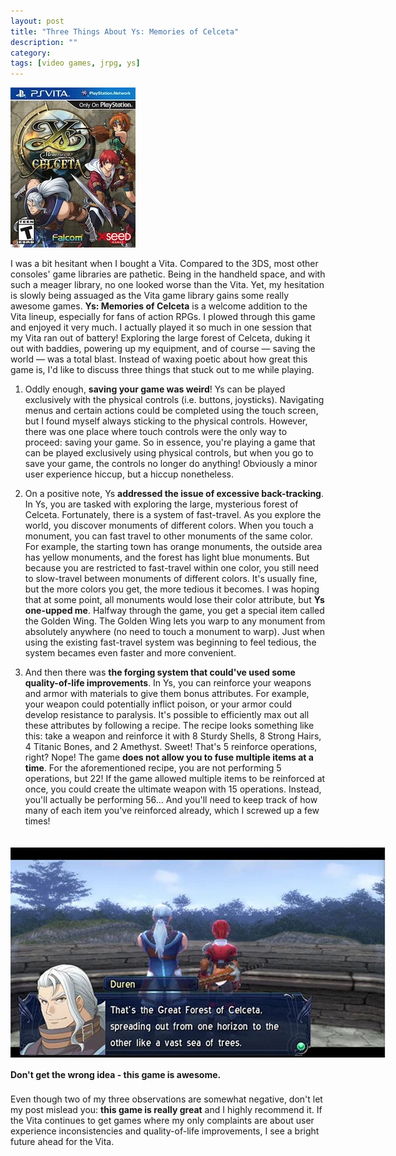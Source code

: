 ```yaml
---
layout: post
title: "Three Things About Ys: Memories of Celceta"
description: ""
category: 
tags: [video games, jrpg, ys]
---
```


<div class="float-image-right">	
  	<img class="rounded-corners" style="border: 0px;" src="/assets/images/posts/2014-02-04/ys-cover.jpg" alt="Ys: Memories of Celceta"/> 
  	<p>I was a bit hesitant when I bought a Vita. Compared to the 3DS, most other consoles' game libraries are pathetic. Being in the handheld space, and with such a meager library, no one looked worse than the Vita. Yet, my hesitation is slowly being assuaged as the Vita game library gains some really awesome games. <strong>Ys: Memories of Celceta</strong> is a welcome addition to the Vita lineup, especially for fans of action RPGs. I plowed through this game and enjoyed it very much. I actually played it so much in one session that my Vita ran out of battery! Exploring the large forest of Celceta, duking it out with baddies, powering up my equipment, and of course &mdash; saving the world &mdash; was a total blast. Instead of waxing poetic about how great this game is, I'd like to discuss three things that stuck out to me while playing.</p>
</div>

<!--break-->

1. Oddly enough, **saving your game was weird**! Ys can be played exclusively with the physical controls (i.e. buttons, joysticks). Navigating menus and certain actions could be completed using the touch screen, but I found myself always sticking to the physical controls. However, there was one place where touch controls were the only way to proceed: saving your game. So in essence, you're playing a game that can be played exclusively using physical controls, but when you go to save your game, the controls no longer do anything! Obviously a minor user experience hiccup, but a hiccup nonetheless.

1. On a positive note, Ys **addressed the issue of excessive back-tracking**. In Ys, you are tasked with exploring the large, mysterious forest of Celceta. Fortunately, there is a system of fast-travel. As you explore the world, you discover monuments of different colors. When you touch a monument, you can fast travel to other monuments of the same color. For example, the starting town has orange monuments, the outside area has yellow monuments, and the forest has light blue monuments. But because you are restricted to fast-travel within one color, you still need to slow-travel between monuments of different colors. It's usually fine, but the more colors you get, the more tedious it becomes. I was hoping that at some point, all monuments would lose their color attribute, but **Ys one-upped me**. Halfway through the game, you get a special item called the Golden Wing. The Golden Wing lets you warp to any monument from absolutely anywhere (no need to touch a monument to warp). Just when using the existing fast-travel system was beginning to feel tedious, the system becames even faster and more convenient.

1. And then there was **the forging system that could've used some quality-of-life improvements**. In Ys, you can reinforce your weapons and armor with materials to give them bonus attributes. For example, your weapon could potentially inflict poison, or your armor could develop resistance to paralysis. It's possible to efficiently max out all these attributes by following a recipe. The recipe looks something like this: take a weapon and reinforce it with 8 Sturdy Shells, 8 Strong Hairs, 4 Titanic Bones, and 2 Amethyst. Sweet! That's 5 reinforce operations, right? Nope! The game **does not allow you to fuse multiple items at a time**. For the aforementioned recipe, you are not performing 5 operations, but 22! If the game allowed multiple items to be reinforced at once, you could create the ultimate weapon with 15 operations. Instead, you'll actually be performing 56... And you'll need to keep track of how many of each item you've reinforced already, which I screwed up a few times! 

<div>
	<img class="rounded-corners" style="max-width: 600px; border: 0px; margin-top: 20px; margin-bottom: 0px;" src="/assets/images/posts/2014-02-04/ys-forest.jpg"/>
	<p class="caption-text" style="line-height: 1.5em; margin-bottom: 20px;"><strong>Don't get the wrong idea - this game is awesome.</strong></p>
</div>

Even though two of my three observations are somewhat negative, don't let my post mislead you: **this game is really great** and I highly recommend it. If the Vita continues to get games where my only complaints are about user experience inconsistencies and quality-of-life improvements, I see a bright future ahead for the Vita.